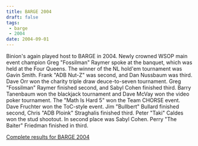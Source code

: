 ```yaml
---
title: BARGE 2004
draft: false
tags:
 - barge
 - 2004
date: 2004-09-01
---
```


Binion's again played host to BARGE in 2004. Newly crowned WSOP main event
champion Greg &quot;Fossilman&quot; Raymer spoke at the banquet, which was held
at the Four Queens. The winner of the NL hold'em tournament was Gavin
Smith. Frank &quot;ADB Nut-Z&quot; was second, and Dan Nussbaum was third. Dave
Orr won the charity triple draw deuce-to-seven tournament. Greg
&quot;Fossilman&quot; Raymer finished second, and Sabyl Cohen finished
third. Barry Tanenbaum won the blackjack tournament and Dave McVay won the
video poker tournament. The &quot;Math Is Hard 5&quot; won the Team CHORSE
event. Dave Fruchter won the ToC-style event. Jim &quot;Bullbert&quot; Bullard
finished second, Chris &quot;ADB Ploink&quot; Straghalis finished third. Peter
&quot;Taki&quot; Caldes won the stud shootout. In second place was Sabyl
Cohen. Perry &quot;The Baiter&quot; Friedman finished in third.

[Complete results for BARGE 2004](/barge/results/2004)
